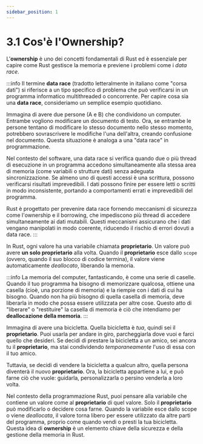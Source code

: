 ```yaml
---
sidebar_position: 1
---
```

# 3.1 Cos'è l'Ownership?
L'**ownership** è uno dei concetti fondamentali di Rust ed è essenziale per capire come Rust gestisce la memoria e previene i problemi come i *data race*. 

:::info
Il termine **data race** (tradotto letteralmente in italiano come "corsa dati") si riferisce a un tipo specifico di problema che può verificarsi in un programma informatico multithreaded o concorrente. Per capire cosa sia una **data race**, consideriamo un semplice esempio quotidiano.

Immagina di avere due persone (A e B) che condividono un computer. Entrambe vogliono modificare un documento di testo. Ora, se entrambe le persone tentano di modificare lo stesso documento nello stesso momento, potrebbero sovrascrivere le modifiche l'una dell'altra, creando confusione nel documento. Questa situazione è analoga a una "data race" in programmazione.

Nel contesto del software, una data race si verifica quando due o più thread di esecuzione in un programma accedono simultaneamente alla stessa area di memoria (come variabili o strutture dati) senza adeguata sincronizzazione. Se almeno uno di questi accessi è una scrittura, possono verificarsi risultati imprevedibili. I dati possono finire per essere letti o scritti in modo inconsistente, portando a comportamenti errati e imprevedibili del programma.

Rust è progettato per prevenire data race fornendo meccanismi di sicurezza come l'ownership e il borrowing, che impediscono più thread di accedere simultaneamente ai dati mutabili. Questi meccanismi assicurano che i dati vengano manipolati in modo coerente, riducendo il rischio di errori dovuti a data race.
:::

In Rust, ogni valore ha una variabile chiamata **proprietario**. Un valore può avere **un solo proprietario** alla volta. Quando il **proprietario** esce dallo `scope` (ovvero, quando il suo blocco di codice termina), il valore viene automaticamente *deallocato*, liberando la memoria.

:::info
La memoria del computer, fantasticando, è come una serie di caselle. Quando il tuo programma ha bisogno di memorizzare qualcosa, ottiene una casella (cioè, una porzione di memoria) e la riempie con i dati di cui ha bisogno. Quando non ha più bisogno di quella casella di memoria, deve liberarla in modo che possa essere utilizzata per altre cose. Questo atto di "liberare" o "restituire" la casella di memoria è ciò che intendiamo per **deallocazione della memoria**.
:::

Immagina di avere una bicicletta. Quella bicicletta è *tua*, quindi sei il **proprietario**. Puoi usarla per andare in giro, parcheggiarla dove vuoi e farci quello che desideri. Se decidi di prestare la bicicletta a un amico, sei ancora tu il **proprietario**, ma stai condividendo *temporaneamente* l'uso di essa con il tuo amico.

Tuttavia, se decidi di vendere la bicicletta a qualcun altro, quella persona diventerà il nuovo **proprietario**. Ora, la bicicletta appartiene a lui, e può farne ciò che vuole: guidarla, personalizzarla o persino venderla a loro volta.

Nel contesto della programmazione Rust, puoi pensare alla variabile che contiene un valore come al **proprietario** di quel valore. Solo il **proprietario** può modificarlo o decidere cosa farne. Quando la variabile esce dallo scope o viene *deallocata*, il valore torna libero per essere utilizzato da altre parti del programma, proprio come quando vendi o presti la tua bicicletta.  
Questa idea di **ownership** è un elemento chiave della sicurezza e della gestione della memoria in Rust.
